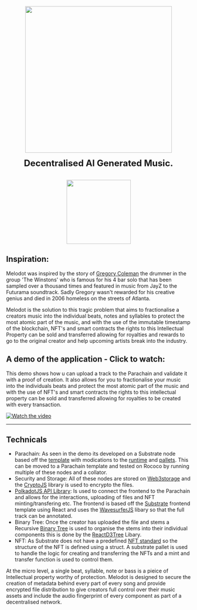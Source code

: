 <p align="center">
<br />
    <img src="https://github.com/user-attachments/assets/7e6b3290-e34f-4bc5-942e-2f88d1a50f84" width="400" alt=""/>
<br />
</p>
<p align="center"><strong style="font-size: 24px;">Decentralised AI Generated Music.</strong></p>
<p align="center">
    <br />
    <a href="https://www.easya.io/">
        <img src="https://github.com/user-attachments/assets/09cfc307-f04f-4225-8c3b-bc96c47583a6" width="175" alt=""/></a>
    <br />
</p>




## Inspiration:
Melodot was inspired by the story of [Gregory Coleman](https://en.wikipedia.org/wiki/Gregory_C._Coleman) the drummer in the group 'The Winstons' who is famous for his 4 bar solo that has been sampled over a thousand times and featured in music from JayZ to the Futurama soundtrack. Sadly Gregory wasn't rewarded for his creative genius and died in 2006 homeless on the streets of Atlanta. 

Melodot is the solution to this tragic problem that aims to fractionalise a creators music into the individual beats, notes and syllables to protect the most atomic part of the music, and with the use of the immutable timestamp of the blockchain, NFT's and smart contracts the rights to this Intellectual Property can be sold and transferred allowing for royalties and rewards to go to the original creator and help upcoming artists break into the industry.

## A demo of the application - Click to watch:
This demo shows how u can upload a track to the Parachain and validate it with a proof of creation. It also allows for you to fractionalise your music into the individuals beats and protect the most atomic part of the music and with the use of NFT's and smart contracts the rights to this intellectual property can be sold and transferred allowing for royalties to be created with every transaction. 

[![Watch the video](https://img.youtube.com/vi/1BiVWuq7SzI/maxresdefault.jpg)](https://youtu.be/1BiVWuq7SzI)

------------
## Technicals

- Parachain: As seen in the demo its developed on a Substrate node based off the [template](https://github.com/substrate-developer-hub/substrate-node-template) with modications to the [runtime](https://github.com/jjjutla/Melodot/blob/main/runtime/src/lib.rs) and [pallets](https://github.com/jjjutla/Melodot/blob/main/pallets/template/src/lib.rs). This can be moved to a Parachain template and tested on Rococo by running multiple of these nodes and a collator.
- Security and Storage: All of these nodes are stored on [Web3storage](https://web3.storage) and the [CryptoJS](https://cryptojs.gitbook.io/docs/) library is used to encrypto the files.
- [PolkadotJS API Library](https://polkadot.js.org/docs/): Is used to connect the frontend to the Parachain and allows for the interactions, uploading of files and NFT minting/transfering etc. The frontend is based off the [Substrate](https://github.com/substrate-developer-hub/substrate-front-end-template) frontend template using React and uses the [WavesurferJS](https://www.npmjs.com/package/wavesurfer.js?activeTab=readme) libary so that the full track can be annotated.
- Binary Tree: Once the creator has uploaded the file and stems a Recursive [Binary Tree](https://github.com/jjjutla/Melodot/blob/722b2f91e66493f05ec3fc55c5230aa7b977ed1d/src/utils/binaryTreeGenerator.ts#L5) is used to organise the stems into their individual components this is done by the [ReactD3Tree](https://www.npmjs.com/package/react-d3-tree) Libary.
- NFT: As Substrate does not have a predefined [NFT standard](https://github.com/paritytech/substrate/tree/master/frame/nfts) so the structure of the NFT is defined using a struct. A substrate pallet is used to handle the logic for creating and transferring the NFTs and a mint and transfer function is used to control them.

At the micro level, a single beat, syllable, note or bass is a pieice of Intellectual property worthy of protection. Melodot is designed to secure the creation of metadata behind every part of every song and provide encrypted file distribution to give creators full control over their music assets and include the audio fingerprint of every component as part of a decentralised network.
